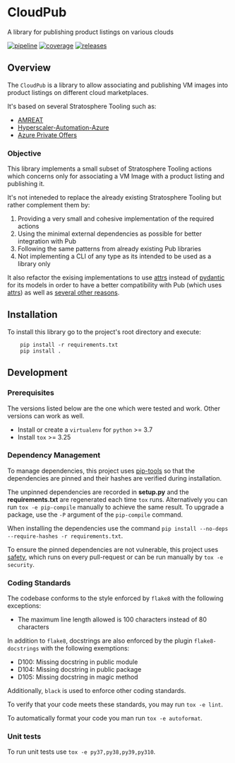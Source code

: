 # CloudPub

A library for publishing product listings on various clouds

[![pipeline](https://gitlab.cee.redhat.com/stratosphere/cloudpub/badges/main/pipeline.svg)](https://gitlab.cee.redhat.com/stratosphere/cloudpub/-/pipelines)
[![coverage](https://gitlab.cee.redhat.com/stratosphere/cloudpub/badges/main/coverage.svg)](https://gitlab.cee.redhat.com/stratosphere/cloudpub/-/jobs)
[![releases](https://gitlab.cee.redhat.com/stratosphere/cloudpub/-/badges/release.svg)](https://gitlab.cee.redhat.com/stratosphere/cloudpub/-/releases/)

## Overview

The `CloudPub` is a library to allow associating and publishing VM images into product listings on
different cloud marketplaces.

It's based on several Stratosphere Tooling such as:

- [AMREAT](https://gitlab.cee.redhat.com/stratosphere/amreat)
- [Hyperscaler-Automation-Azure](https://gitlab.cee.redhat.com/stratosphere/hyperscaler-automation-azure)
- [Azure Private Offers](https://gitlab.cee.redhat.com/stratosphere/azure-private-offers)

### Objective

This library implements a small subset of Stratosphere Tooling actions which concerns only for
associating a VM Image with a product listing and publishing it.

It's not inteneded to replace the already existing Stratosphere Tooling but rather complement them
by:

1. Providing a very small and cohesive implementation of the required actions
2. Using the minimal external dependencies as possible for better integration with Pub
3. Following the same patterns from already existing Pub libraries
4. Not implementing a CLI of any type as its intended to be used as a library only

It also refactor the exising implementations to use [attrs](https://www.attrs.org/en/stable/) instead
of [pydantic](https://docs.pydantic.dev/) for its models in order to have a better compatibility with
Pub (which uses [attrs](https://www.attrs.org/en/stable/)) as well as
[several other reasons](https://threeofwands.com/why-i-use-attrs-instead-of-pydantic/).

## Installation

To install this library go to the project's root directory and execute:

```{bash}
    pip install -r requirements.txt
    pip install .
```

## Development

### Prerequisites

The versions listed below are the one which were tested and work. Other versions can work as well.

- Install or create a `virtualenv` for `python` >= 3.7
- Install `tox` >= 3.25

### Dependency Management

To manage dependencies, this project uses [pip-tools](https://github.com/jazzband/pip-tools) so that
the dependencies are pinned and their hashes are verified during installation.

The unpinned dependencies are recorded in **setup.py** and the **requirements.txt** are regenerated
each time `tox` runs. Alternatively you can run `tox -e pip-compile` manually
to achieve the same result. To upgrade a package, use the `-P` argument of the `pip-compile` command.

When installing the dependencies use the command `pip install --no-deps --require-hashes -r requirements.txt`.

To ensure the pinned dependencies are not vulnerable, this project uses [safety](https://github.com/pyupio/safety),
which runs on every pull-request or can be run manually by `tox -e security`.

### Coding Standards

The codebase conforms to the style enforced by `flake8` with the following exceptions:

- The maximum line length allowed is 100 characters instead of 80 characters

In addition to `flake8`, docstrings are also enforced by the plugin `flake8-docstrings` with
the following exemptions:

- D100: Missing docstring in public module
- D104: Missing docstring in public package
- D105: Missing docstring in magic method

Additionally, `black` is used to enforce other coding standards.

To verify that your code meets these standards, you may run `tox -e lint`.

To automatically format your code you man run `tox -e autoformat`.

### Unit tests

To run unit tests use `tox -e py37,py38,py39,py310`.
